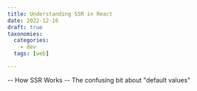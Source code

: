 ```yaml
---
title: Understanding SSR in React
date: 2022-12-16
draft: true
taxonomies:
  categories:
    - dev
  tags: [web]

---
```


-- How SSR Works
-- The confusing bit about "default values"